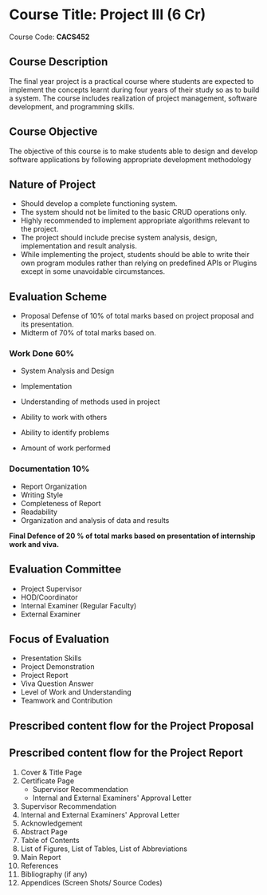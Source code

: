 # Course Title: Project III (6 Cr)
Course Code: **CACS452**

## Course Description
The final year project is a practical course where students are expected to implement the concepts learnt during four years of their study so as to build a system. The course includes realization of project management, software development, and programming skills.

## Course Objective
The objective of this course is to make students able to design and develop software applications by following appropriate development methodology 

## Nature of Project 
- Should develop a complete functioning system. 
- The system should not be limited to the basic CRUD operations only. 
- Highly recommended to implement appropriate algorithms relevant to the project. 
- The project should include precise system analysis, design, implementation and result analysis. 
- While implementing the project, students should be able to write their own program modules rather than relying on predefined APIs or Plugins except in some unavoidable circumstances.

## Evaluation Scheme 
- Proposal Defense of 10% of  total marks based on project proposal and its presentation.
- Midterm of 70% of total marks based on.

### Work Done 60% 
-  System Analysis and Design 

-  Implementation 

-  Understanding of methods used in project

-  Ability to work with others 

-  Ability to identify problems 

-  Amount of work performed 

### Documentation 10% 
- Report Organization 
- Writing Style 
- Completeness of Report 
- Readability
- Organization and analysis of data and results

**Final Defence of 20 % of total marks based on presentation of internship work and viva.**

## Evaluation Committee 
- Project Supervisor
- HOD/Coordinator
- Internal Examiner (Regular Faculty)
- External Examiner

## Focus of Evaluation 

- Presentation Skills 
- Project Demonstration
- Project Report
- Viva Question Answer
- Level of Work and Understanding
- Teamwork and Contribution

## Prescribed content flow for the Project Proposal
## Prescribed content flow for the Project Report
1. Cover & Title Page 
2. Certificate Page
    - Supervisor Recommendation 
    - Internal and External Examiners' Approval Letter
3. Supervisor Recommendation 
4. Internal and External Examiners' Approval Letter
3. Acknowledgement 
4. Abstract Page
5. Table of Contents
6. List of Figures, List of Tables, List of Abbreviations 
7. Main Report 
8. References 
9. Bibliography (if any)  
10. Appendices (Screen Shots/ Source Codes)

